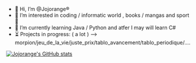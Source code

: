 - 👋 Hi, I’m @Jojorange®
- 👀 I’m interested in coding / informatic world , books / mangas and sport 💮
- 🌱 I’m currently learning Java / Python and atfer I may will learn C#
- ⏳  Projects in progress: ( a lot ) --> morpion/jeu_de_la_vie/juste_prix/tablo_avancement/tablo_periodique/....



[![Jojorange's GitHub stats](https://github-readme-stats.vercel.app/api?username=Jojorange&theme=dark)](https://github.com/Jojorange/github-readme-stats)

<!---
Jojorange/Jojorange is a ✨ special ✨ repository because its `README.md` (this file) appears on your GitHub profile.
You can click the Preview link to take a look at your changes.
--->
